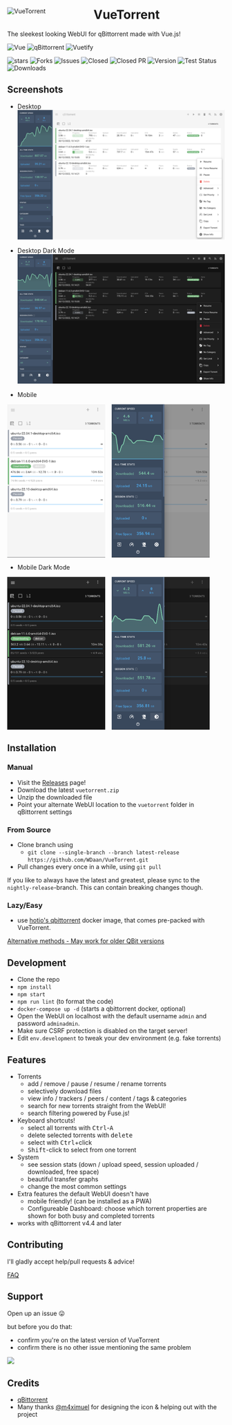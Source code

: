 <div>
  <img align="left" width="200" src="https://cdn.jsdelivr.net/gh/WDaan/VueTorrent/VueTorrent-logo.png" alt="VueTorrent"/>
  <h1>VueTorrent</h1>
  <p>The sleekest looking WebUI for qBittorrent made with Vue.js!</p>
</div>

![Vue](https://img.shields.io/badge/Vue-%5E2.7.14-brightgreen)
![qBittorrent](https://img.shields.io/badge/qBittorrent-4.4%2B-brightgreen)
![Vuetify](https://img.shields.io/badge/Vuetify-%5E2.6.10-brightgreen)

![stars](https://img.shields.io/github/stars/WDaan/VueTorrent)
![Forks](https://img.shields.io/github/forks/WDaan/VueTorrent)
![Issues](https://img.shields.io/github/issues/WDaan/VueTorrent)
![Closed](https://img.shields.io/github/issues-closed/WDaan/VueTorrent)
![Closed PR](https://img.shields.io/github/issues-pr-closed/WDaan/VueTorrent)
![Version](https://img.shields.io/github/v/release/wdaan/vuetorrent)
![Test Status](https://img.shields.io/github/actions/workflow/status/wdaan/vuetorrent/test.yml)
![Downloads](https://img.shields.io/github/downloads/WDaan/VueTorrent/total)

## Screenshots

- Desktop
  ![](readme_assets/screenshot-desktop.png)

- Desktop Dark Mode
  ![](readme_assets/screenshot-desktop-dark-mode.png)

- Mobile
<div style="display: flex; gap: 15px;">
  <img align="left" style="max-width: 45%" src="readme_assets/screenshot-mobile.png" />
  <img align="right" style="max-width: 45%" src="readme_assets/screenshot-mobile-navbar.png" />
</div>

- Mobile Dark Mode
<div style="display: flex; gap: 15px;">
  <img style="float: left; max-width: 45%" src="readme_assets/screenshot-mobile-dark-mode.png" />
  <img style="float: right; max-width: 45%" src="readme_assets/screenshot-mobile-navbar-dark-mode.png" />
</div>

## Installation

### Manual

- Visit the [Releases](https://github.com/WDaan/VueTorrent/releases) page!
- Download the latest `vuetorrent.zip`
- Unzip the downloaded file
- Point your alternate WebUI location to the `vuetorrent` folder in qBittorrent settings

### From Source

- Clone branch using
  - `git clone --single-branch --branch latest-release https://github.com/WDaan/VueTorrent.git`
- Pull changes every once in a while, using `git pull`

If you like to always have the latest and greatest, please sync to the `nightly-release`-branch. This can contain breaking changes though.

### Lazy/Easy

- use [hotio's qbittorrent](https://hotio.dev/containers/qbittorrent/) docker image, that comes pre-packed with VueTorrent.

[Alternative methods - May work for older QBit versions](../../wiki/Alternative_Installation_Methods)

## Development

- Clone the repo
- `npm install`
- `npm start`
- `npm run lint` (to format the code)
- `docker-compose up -d` (starts a qbittorrent docker, optional)
- Open the WebUI on localhost with the default username `admin` and password `adminadmin`.
- Make sure CSRF protection is disabled on the target server!
- Edit `env.development` to tweak your dev environment (e.g. fake torrents)

## Features

- Torrents
  - add / remove / pause / resume / rename torrents
  - selectively download files
  - view info / trackers / peers / content / tags & categories
  - search for new torrents straight from the WebUI!
  - search filtering powered by Fuse.js!
- Keyboard shortcuts!
  - select all torrents with <kbd>Ctrl</kbd>-<kbd>A</kbd>
  - delete selected torrents with <kbd>delete</kbd>
  - select with <kbd>Ctrl</kbd>+click
  - <kbd>Shift</kbd>-click to select from one torrent
- System
  - see session stats (down / upload speed, session uploaded / downloaded, free space)
  - beautiful transfer graphs
  - change the most common settings
- Extra features the default WebUI doesn't have
  - mobile friendly! (can be installed as a PWA)
  - Configureable Dashboard: choose which torrent properties are shown for both busy and completed torrents
- works with qBittorrent v4.4 and later

## Contributing

I'll gladly accept help/pull requests & advice!

[FAQ](../../wiki/FAQ)

## Support

Open up an issue 😛

but before you do that:

- confirm you're on the latest version of VueTorrent
- confirm there is no other issue mentioning the same problem

<a href="https://www.buymeacoffee.com/wdaan"><img src="https://img.buymeacoffee.com/button-api/?text=Buy me a coffee&emoji=&slug=wdaan&button_colour=FFDD00&font_colour=000000&font_family=Arial&outline_colour=000000&coffee_colour=ffffff"></a>

## Credits

- [qBittorrent](https://github.com/qbittorrent/qBittorrent)
- Many thanks [@m4ximuel](https://github.com/m4ximuel) for designing the icon & helping out with the project
